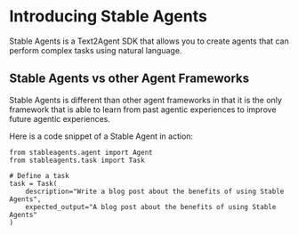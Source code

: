 # Introducing Stable Agents

Stable Agents is a Text2Agent SDK that allows you to create agents that can perform complex tasks using natural language.

## Stable Agents vs other Agent Frameworks

Stable Agents is different than other agent frameworks in that it is the only framework that is able to learn from past agentic experiences to improve future agentic experiences.

Here is a code snippet of a Stable Agent in action:

```
from stableagents.agent import Agent
from stableagents.task import Task

# Define a task
task = Task(
    description="Write a blog post about the benefits of using Stable Agents",
    expected_output="A blog post about the benefits of using Stable Agents"
)
```




